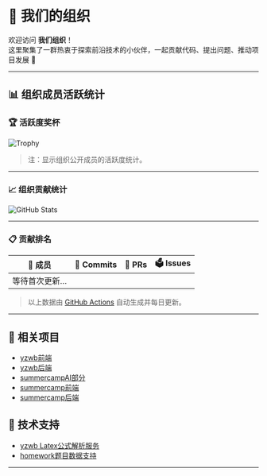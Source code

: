 # 👥 我们的组织

欢迎访问 **我们组织**！  
这里聚集了一群热衷于探索前沿技术的小伙伴，一起贡献代码、提出问题、推动项目发展 🚀

---

## 📊 组织成员活跃统计

### 🏆 活跃度奖杯

![Trophy](https://github-profile-trophy.vercel.app/?username=summer-camp-k12&group=TEAM&theme=gruvbox)

> 注：显示组织公开成员的活跃度统计。

---

### 📈 组织贡献统计

![GitHub Stats](https://github-readme-stats.vercel.app/api?username=summer-camp-k12&show_icons=true&include_all_commits=true&count_private=true&theme=default)

---

### 📋 贡献排名

| 👤 成员 | 📝 Commits | 🔧 PRs | 🗳️ Issues |
|--------|-----------|-------|----------|
| 等待首次更新… | | | |

> 以上数据由 [GitHub Actions](https://github.com/features/actions) 自动生成并每日更新。

---

## 🔗 相关项目

- [yzwb前端](https://github.com/summer-camp-k12/yzwb)
- [yzwb后端](https://github.com/summer-camp-k12/yzwb-backend)
- [summercampAI部分](https://github.com/summer-camp-k12/homework-coach)
- [summercamp前端](https://github.com/summer-camp-k12/homework-system)
- [summercamp后端](https://github.com/summer-camp-k12/homework-backend)

## 🔩 技术支持
- [yzwb Latex公式解析服务](https://github.com/summer-camp-k12/yzwb-latex-server)
- [homework题目数据支持](https://github.com/summer-camp-k12/homework-QD)

---

